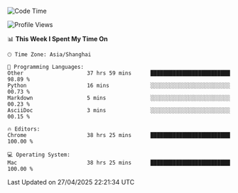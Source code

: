 <!--START_SECTION:waka-->
![Code Time](http://img.shields.io/badge/Code%20Time-3%2C853%20hrs%2046%20mins-blue)

![Profile Views](http://img.shields.io/badge/Profile%20Views-0-blue)

📊 **This Week I Spent My Time On** 

```text
🕑︎ Time Zone: Asia/Shanghai

💬 Programming Languages: 
Other                    37 hrs 59 mins      █████████████████████████   98.89 % 
Python                   16 mins             ░░░░░░░░░░░░░░░░░░░░░░░░░   00.73 % 
Markdown                 5 mins              ░░░░░░░░░░░░░░░░░░░░░░░░░   00.23 % 
AsciiDoc                 3 mins              ░░░░░░░░░░░░░░░░░░░░░░░░░   00.15 % 

🔥 Editors: 
Chrome                   38 hrs 25 mins      █████████████████████████   100.00 % 

💻 Operating System: 
Mac                      38 hrs 25 mins      █████████████████████████   100.00 % 
```


 Last Updated on 27/04/2025 22:21:34 UTC
<!--END_SECTION:waka-->